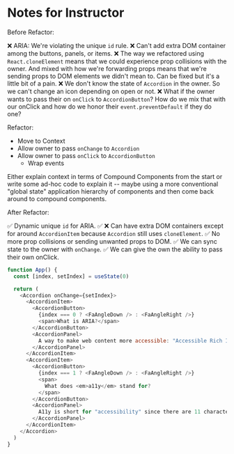 # Notes for Instructor

Before Refactor:

❌ ARIA: We're violating the unique `id` rule.
❌ Can't add extra DOM container among the buttons, panels, or items.
❌ The way we refactored using `React.cloneElement` means that we could experience prop collisions with the owner. And mixed with how we're forwarding props means that we're sending props to DOM elements we didn't mean to. Can be fixed but it's a little bit of a pain.
❌ We don't know the state of `Accordion` in the owner. So we can't change an icon depending on open or not.
❌ What if the owner wants to pass their on `onClick` to `AccordionButton`? How do we mix that with our onClick and how do we honor their `event.preventDefault` if they do one?

Refactor:

- Move to Context
- Allow owner to pass `onChange` to `Accordion`
- Allow owner to pass `onClick` to `AccordionButton`
  - Wrap events

Either explain context in terms of Compound Components from the start or write some ad-hoc code to explain it -- maybe using a more conventional "global state" application hierarchy of components and then come back around to compound components.

After Refactor:

✅ Dynamic unique `id` for ARIA.
✅ ❌ Can have extra DOM containers except for around `AccordionItem` because `Accordion` still uses `cloneElement`.
✅ No more prop collisions or sending unwanted props to DOM.
✅ We can sync state to the owner with `onChange`.
✅ We can give the own the ability to pass their own onClick.

```js
function App() {
  const [index, setIndex] = useState(0)

  return (
    <Accordion onChange={setIndex}>
      <AccordionItem>
        <AccordionButton>
          {index === 0 ? <FaAngleDown /> : <FaAngleRight />}
          <span>What is ARIA?</span>
        </AccordionButton>
        <AccordionPanel>
          A way to make web content more accessible: "Accessible Rich Internet Applications".
        </AccordionPanel>
      </AccordionItem>
      <AccordionItem>
        <AccordionButton>
          {index === 1 ? <FaAngleDown /> : <FaAngleRight />}
          <span>
            What does <em>a11y</em> stand for?
          </span>
        </AccordionButton>
        <AccordionPanel>
          A11y is short for "accessibility" since there are 11 characters between "a" and "y".
        </AccordionPanel>
      </AccordionItem>
    </Accordion>
  )
}
```

